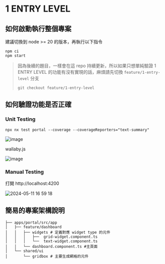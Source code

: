 # 1 ENTRY LEVEL

## 如何啟動執行整個專案

建議切換到 node >= 20 的版本，再執行以下指令

```
npm ci
npm start
```

> 因為後續的題目，一樣會在這 repo 持續更新，所以如果只想單純驗證 1 ENTRY LEVEL 的功能有沒有實現的話，麻煩請先切換 `feature/1-entry-level` 分支
> ```
> git checkout feature/1-entry-level
> ```

## 如何驗證功能是否正確

### Unit Testing

```
npx nx test portal --coverage --coverageReporters="text-summary"
```

![image](https://github.com/SHANG-TING/TSMC-DAPD2-03-Interview-Project/assets/12579766/33c1de5a-2c64-4769-8a87-ac9458ae3abe)

wallaby.js

![image](https://github.com/SHANG-TING/TSMC-DAPD2-03-Interview-Project/assets/12579766/e87e12a3-86d0-425c-a216-6e6ac49e1509)

### Manual Testing

打開 http://localhost:4200

![2024-05-11 16 59 18](https://github.com/SHANG-TING/TSMC-DAPD2-03-Interview-Project/assets/12579766/3e078fb3-5721-4b63-9a79-ed780f8b8075)

## 簡易的專案架構說明

```
├── apps/portal/src/app
│   ├── feature/dashboard 
│   │   ├── widgets # 定義對應 widget type 的元件
│   │   │   ├──  grid-widget.component.ts
│   │   │   └──  text-widget.component.ts
│   │   └── dashboard.component.ts #主頁面
│   └── shared/ui
│       └── gridbox # 主要生成網格的元件
```
